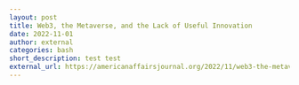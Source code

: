 ```yaml
---
layout: post
title: Web3, the Metaverse, and the Lack of Useful Innovation
date: 2022-11-01
author: external
categories: bash
short_description: test test
external_url: https://americanaffairsjournal.org/2022/11/web3-the-metaverse-and-the-lack-of-useful-innovation/
---
```

